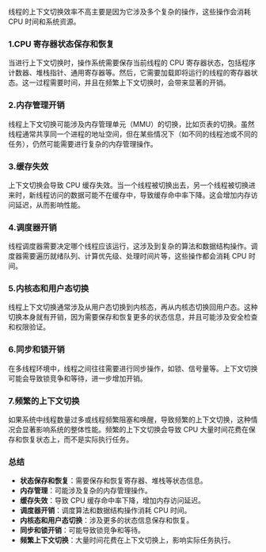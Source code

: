 线程的上下文切换效率不高主要是因为它涉及多个复杂的操作，这些操作会消耗 CPU 时间和系统资源。
### 1.**CPU 寄存器状态保存和恢复**
当进行上下文切换时，操作系统需要保存当前线程的 CPU 寄存器状态，包括程序计数器、堆栈指针、通用寄存器等。然后，它需要加载即将运行的线程的寄存器状态。这一过程需要时间，并且在频繁上下文切换时，会带来显著的开销。
### 2.**内存管理开销**
线程上下文切换可能涉及内存管理单元（MMU）的切换，比如页表的切换。虽然线程通常共享同一个进程的地址空间，但在某些情况下（如不同的线程池或不同的任务），仍然可能需要进行复杂的内存管理操作。
### 3.**缓存失效**
上下文切换会导致 CPU 缓存失效。当一个线程被切换出去，另一个线程被切换进来时，新线程访问的数据可能不在缓存中，导致缓存命中率下降。这会增加内存访问延迟，从而影响性能。
### 4.**调度器开销**
线程调度器需要决定哪个线程应该运行，这涉及到复杂的算法和数据结构操作。调度器需要遍历就绪队列、计算优先级、处理时间片等，这些操作都会消耗 CPU 时间。
### 5.**内核态和用户态切换**
线程上下文切换通常涉及从用户态切换到内核态，再从内核态切换回用户态。这种切换本身就有开销，因为需要保存和恢复更多的状态信息，并且可能涉及安全检查和权限验证。
### 6.**同步和锁开销**
在多线程环境中，线程之间往往需要进行同步操作，如锁、信号量等。上下文切换可能会导致锁竞争和等待，进一步增加开销。
### 7.**频繁的上下文切换**
如果系统中线程数量过多或线程频繁阻塞和唤醒，导致频繁的上下文切换，这种情况会显著影响系统的整体性能。频繁的上下文切换会导致 CPU 大量时间花费在保存和恢复状态上，而不是实际执行任务。
### 总结

- **状态保存和恢复**：需要保存和恢复寄存器、堆栈等状态信息。
- **内存管理**：可能涉及复杂的内存管理操作。
- **缓存失效**：导致 CPU 缓存命中率下降，增加内存访问延迟。
- **调度器开销**：调度算法和数据结构操作消耗 CPU 时间。
- **内核态和用户态切换**：涉及更多的状态信息保存和恢复。
- **同步和锁开销**：可能导致锁竞争和等待。
- **频繁上下文切换**：大量时间花费在上下文切换上，影响实际任务执行。
